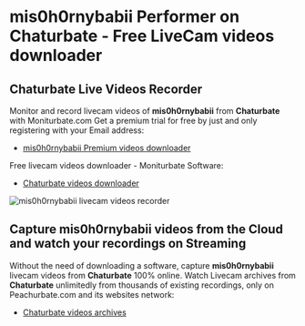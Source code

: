 # mis0h0rnybabii Performer on Chaturbate - Free LiveCam videos downloader

## Chaturbate Live Videos Recorder

Monitor and record livecam videos of **mis0h0rnybabii** from **Chaturbate** with Moniturbate.com
Get a premium trial for free by just and only registering with your Email address:
* [mis0h0rnybabii Premium videos downloader](https://moniturbate.com/request-demo-licence-key.html)

Free livecam videos downloader - Moniturbate Software:
* [Chaturbate videos downloader](https://moniturbate.com/moniturbate-download-software.html)

![mis0h0rnybabii livecam videos recorder](https://peachurnet.com/templates/moniturbate-software.png)


## Capture mis0h0rnybabii videos from the Cloud and watch your recordings on Streaming

Without the need of downloading a software, capture **mis0h0rnybabii** livecam videos from **Chaturbate** 100% online.
Watch Livecam archives from **Chaturbate** unlimitedly from thousands of existing recordings, only on Peachurbate.com and its websites network:
* [Chaturbate videos archives](https://peachurnet.com/)